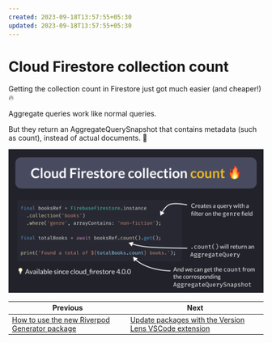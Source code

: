 ```yaml
---
created: 2023-09-18T13:57:55+05:30
updated: 2023-09-18T13:57:55+05:30
---
```

# Cloud Firestore collection count

Getting the collection count in Firestore just got much easier (and cheaper!) 🔥

Aggregate queries work like normal queries.

But they return an AggregateQuerySnapshot that contains metadata (such as count), instead of actual documents. 🧮

![](./082.png)

 

| Previous | Next |
| -------- | ---- |
| [How to use the new Riverpod Generator package](../0081-future-provider-riverpod-generator/index.md) | [Update packages with the Version Lens VSCode extension](../0083-version-lens-vscode/index.md) |